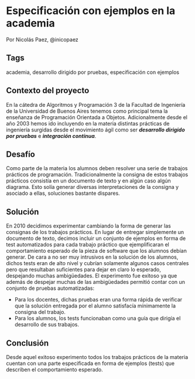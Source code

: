 Especificación con ejemplos en la academia
======
Por Nicolás Paez, @inicopaez

Tags
----
academia, desarrollo dirigido por pruebas, especificación con ejemplos

Contexto del proyecto
---
En la cátedra de Algoritmos y Programación 3 de la Facultad de Ingeniería de la Universidad de Buenos Aires tenemos como principal tema la enseñanza de Programación Orientada a Objetos. Adicionalmente desde el año 2003 hemos ido incluyendo en la materia distintas prácticas de ingeniería surgidas desde el movimiento ágil como ser **_desarrollo dirigido por pruebas_** e **_integración continua_**.

Desafío
----
Como parte de la materia los alumnos deben resolver una serie de trabajos prácticos de programación. Tradicionalmente la consigna de estos trabajos prácticos consistía en un documento de texto y en algún caso algún diagrama. Esto solía generar diversas interpretaciones de la consigna y asociado a ellas, soluciones bastante dispares.

Solución
---
En 2010 decidimos experimentar cambiando la forma de generar las consignas de los trabajos prácticos. En lugar de entregar simplemente un documento de texto, decimos incluir un conjunto de ejemplos en forma de test automatizados para cada trabajo práctico que ejemplificaran el comportamiento esperado de la pieza de software que los alumnos debían generar. De cara a no ser muy intrusivos en la solución de los alumnos, dichos tests eran de alto nivel y cubrían solamente algunos casos centrales pero que resultaban suficientes para dejar en claro lo esperado, despejando muchas ambigüedades. El experimento fue exitoso ya que además de despejar muchas de las ambigüedades permitió contar con un conjunto de pruebas automatizadas:

* Para los docentes, dichas pruebas eran una forma rápida de verificar que la solución entregada por el alumno satisfacía mínimamente la consigna del trabajo.
* Para los alumnos, los tests funcionaban como una guía que dirigía el desarrollo de sus trabajos.

Conclusión
----
Desde aquel exitoso experimento todos los trabajos prácticos de la materia cuentan con una parte especificada en forma de ejemplos (tests) que describen el comportamiento esperado.
